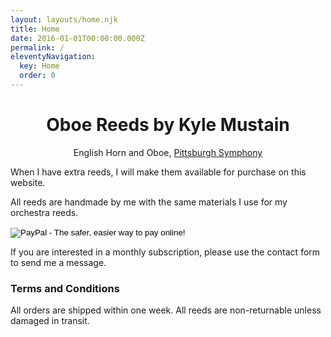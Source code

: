 ```yaml
---
layout: layouts/home.njk
title: Home
date: 2016-01-01T00:00:00.000Z
permalink: /
eleventyNavigation:
  key: Home
  order: 0
---
```

<h1 style="text-align:center;">Oboe Reeds by Kyle Mustain</h1>
<p style="text-align:center;">English Horn and Oboe, <a href="https://pittsburghsymphony.org/biography/kyle-mustain">Pittsburgh Symphony</a> </p>
When I have extra reeds, I will make them available for purchase on this website.

All reeds are handmade by me with the same materials I use for my orchestra reeds. 

<div class="paypal-button">
<form action="https://www.paypal.com/cgi-bin/webscr" method="post" target="_top">
<input type="hidden" name="cmd" value="_s-xclick">
<input type="hidden" name="hosted_button_id" value="WUB2H8Q26YSC2">
<input type="image" src="https://www.paypalobjects.com/en_US/i/btn/btn_buynowCC_LG.gif" border="0" name="submit" alt="PayPal - The safer, easier way to pay online!">
<img alt="" border="0" src="https://www.paypalobjects.com/en_US/i/scr/pixel.gif" width="1" height="1">
</form>
</div>

If you are interested in a monthly subscription, please use the contact form to send me a message.

### Terms and Conditions

All orders are shipped within one week.
All reeds are non-returnable unless damaged in transit.


